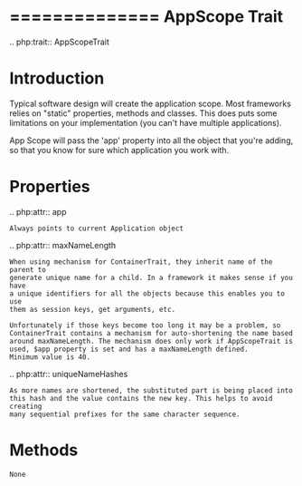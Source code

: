 ==============
AppScope Trait
==============

.. php:trait:: AppScopeTrait

Introduction
============

Typical software design will create the application scope. Most frameworks
relies on "static" properties, methods and classes. This does puts some
limitations on your implementation (you can't have multiple applications).

App Scope will pass the 'app' property into all the object that you're adding,
so that you know for sure which application you work with.

Properties
==========

.. php:attr:: app

    Always points to current Application object

.. php:attr:: maxNameLength

    When using mechanism for ContainerTrait, they inherit name of the parent to
    generate unique name for a child. In a framework it makes sense if you have
    a unique identifiers for all the objects because this enables you to use
    them as session keys, get arguments, etc.

    Unfortunately if those keys become too long it may be a problem, so
    ContainerTrait contains a mechanism for auto-shortening the name based
    around maxNameLength. The mechanism does only work if AppScopeTrait is
    used, $app property is set and has a maxNameLength defined.
    Minimum value is 40.

.. php:attr:: uniqueNameHashes

    As more names are shortened, the substituted part is being placed into
    this hash and the value contains the new key. This helps to avoid creating
    many sequential prefixes for the same character sequence.

Methods
=======

    None
